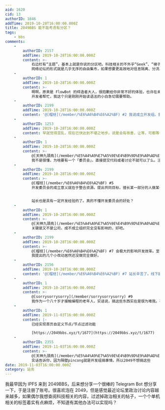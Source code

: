 ```yaml
---
aid: 1620
cid: 13
authorID: 1846
addTime: 2019-10-28T16:00:00.000Z
title: 2049BBS 能不能考虑有分区？
tags:
    - bbs
comments:
    -
        authorID: 2157
        addTime: 2019-10-28T16:00:00.000Z
        content: >-
            右边栏有“主题”，基本上就是你说的分区吧。科技相关的不外乎“Geek”、“梯子”、“区块链”几个。
            网络论坛的形式就是几乎无序的自由集市，如果想要更高效地对信息隔离、分流、个性化，社交媒体是更合适的组织形式。
    -
        authorID: 1
        addTime: 2019-10-28T16:00:00.000Z
        content: >-
            啊啊，原来是 FlowBot 的缔造者大人，很抱歉给你非常不好的体验，也许在未来会考虑主页自定义 node 功能。希望有更多的 go
            开发者帮忙，我这个只是刚刚开始读语法的小白急切需要帮助。
    -
        authorID: 2199
        addTime: 2019-10-28T16:00:00.000Z
        content: '@[榴梿](/member/%E6%A6%B4%E6%A2%BF) #2 我说成立开发组。我加入一起开发。你貌似不是很同意。'
    -
        authorID: 1253
        addTime: 2019-10-28T16:00:00.000Z
        content: 早就觉得混乱，现在已快达到不堪之地步。说是会有改善，让等，可都等一年多了。
    -
        authorID: 1
        addTime: 2019-10-28T16:00:00.000Z
        content: >-
            @[天神九頭鳥](/member/%E5%A4%A9%E7%A5%9E%E4%B9%9D%E9%A0%AD%E9%B3%A5) #3
            我不是很懂，为啥要有一个「委员会」，直接提交代码或者讨论不就可以了么。注册一个 github 帐号很容易啊。
    -
        authorID: 2199
        addTime: 2019-10-28T16:00:00.000Z
        content: >-
            @[榴梿](/member/%E6%A6%B4%E6%A2%BF) #5
            开发委员会的成立意义就在于整合资源。提出共同目标，擅长某一部分的人做某一部分的事，把站点开发模块化、分布化。最大程度的提高效率。不重复造轮子。


            站长也是具有一定开发经验的了。真的不懂开发委员会的好处？
    -
        authorID: 1
        addTime: 2019-10-28T16:00:00.000Z
        content: >-
            @[天神九頭鳥](/member/%E5%A4%A9%E7%A5%9E%E4%B9%9D%E9%A0%AD%E9%B3%A5) #6
            关键是又不是公司，成不成立组织完全没有影响的，好吧。
    -
        authorID: 2199
        addTime: 2019-10-28T16:00:00.000Z
        content: >-
            @[榴梿](/member/%E6%A6%B4%E6%A2%BF) #7 会极大的影响开发效率。至少我目前对本站的人开发效率是不满意的。
            我提出的几个小改动居然还没做完全做好。
    -
        authorID: 2156
        addTime: 2019-10-28T16:00:00.000Z
        content: '@[榴梿](/member/%E6%A6%B4%E6%A2%BF) #7 站长辛苦了。线下能找到可靠的伙伴帮忙搞搞代码就好了，虽然很难'
    -
        authorID: 1
        addTime: 2019-10-28T16:00:00.000Z
        content: >-
            @[sorrysorrysorry](/member/sorrysorrysorry) #9
            我作为一个八十岁才接触编程的老年人，实话说，搞这些东西实在是很为难我。不过现在硬着头皮也得上……现在在学习 kv 数据库中……
    -
        authorID: 1
        addTime: 2019-11-03T16:00:00.000Z
        content: |-
            已经实现首页自定义节点/节点过滤功能

            [https://2049bbs.xyz/t/1677](https://2049bbs.xyz/t/1677)
    -
        authorID: 2355
        addTime: 2019-11-03T16:00:00.000Z
        content: >-
            @[天神九頭鳥](/member/%E5%A4%A9%E7%A5%9E%E4%B9%9D%E9%A0%AD%E9%B3%A5) #8
            实话告诉你，因为隔壁pincong就是开发组搞事情，所以2049不想搞这些
date: 2019-11-03T16:00:00.000Z
category: 站务
---
```


我最早因为 IPFS 来到 2049BBS，后来想分享一个很棒的 Telegram Bot 想分享一下，于是注册了账号。很喜欢泡在 2049，但是感觉最近论坛里政治讨论内容越来越多，如果偶尔我想查阅科技相关的内容，过滤掉政治相关的帖子，一个个单机相关的标签着实有点麻烦，不知道有其他办法可以实现吗？

